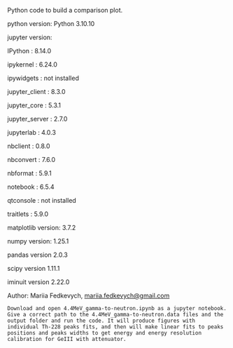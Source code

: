 Python code to build a comparison plot.

python version: Python 3.10.10

jupyter version:

IPython          : 8.14.0

ipykernel        : 6.24.0

ipywidgets       : not installed

jupyter_client   : 8.3.0

jupyter_core     : 5.3.1

jupyter_server   : 2.7.0

jupyterlab       : 4.0.3

nbclient         : 0.8.0

nbconvert        : 7.6.0

nbformat         : 5.9.1

notebook         : 6.5.4

qtconsole        : not installed

traitlets        : 5.9.0

matplotlib version: 3.7.2

numpy version: 1.25.1

pandas version 2.0.3

scipy version 1.11.1

iminuit version 2.22.0

Author: Mariia Fedkevych, mariia.fedkevych@gmail.com

    Download and open 4.4MeV_gamma-to-neutron.ipynb as a jupyter notebook.
    Give a correct path to the 4.4MeV_gamma-to-neutron.data files and the output folder and run the code. It will produce figures with individual Th-228 peaks fits, and then will make linear fits to peaks positions and peaks widths to get energy and energy resolution calibration for GeIII with attenuator.
